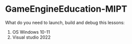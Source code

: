 # GameEngineEducation-MIPT
What do you need to launch, build and debug this lessons:
1. OS Windows 10-11
2. Visual studio 2022
